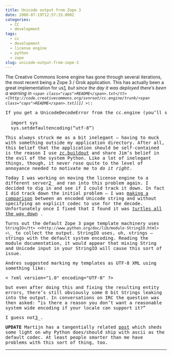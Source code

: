 ```yaml
---
title: Unicode output from Zope 3
date: 2008-07-19T12:57:33.000Z
categories:
  - CC
  - development
tags:
  - cc
  - development
  - license engine
  - python
  - zope
slug: unicode-output-from-zope-3
---
```

The Creative Commons licene engine has gone through several iterations, the most recent being a Zope 3 / Grok application. This has actually been a great implementation for us[1]_, but since the day it was deployed there’s been a warning in <tt class="docutils literal">`<span class="caps">README</span>.txt</tt> <[http://code.creativecommons.org/svnroot/cc.engine/trunk/<span class="caps">README</span>.txt][1] >\`_:

<pre class="literal-block">If you get a UnicodeDecodeError from the cc.engine (you’ll see this if it’srunning in the foreground) when you try to access the http://host:9080/license/then it’s likely that the install of python you are using is set to use ASCIIas it’s default output.  You can change this to UTF-8 by creating the file/usr/lib/python&lt;version&gt;/sitecustomize.py and adding these lines:

  import sys
  sys.setdefaultencoding(“utf-8”)
</pre>

This always struck me as a bit inelegant — having to muck with something outside my application directory. After all, this belief that the application should be self-contained is the reason I use [zc.buildout][2]  and share Jim’s belief in the evil of the system Python. Like a lot of inelegant things, though, it never rose quite to the level of annoyance needed to motivate me to _do it right_.

Today I was working on moving the license engine to a different server[2]_ and ran into this problem again. I decided to dig in and see if I could track it down. In fact I did track down the initial problem — I was [making a comparison][3]  between an encoded Unicode string and without specifying an explicit codec to use for the decode. Unfortunately once I fixed that I found it was [turtles all the way down][4] .

Turns out the default Zope 3 page template machinery uses <tt class="docutils literal">`StringIO</tt> <<http://www.python.org/doc/lib/module-StringIO.html> >\`_ to collect the output. <tt class="docutils literal">StringIO</tt> uses, uh, strings — strings with the default system encoding. Reading the module documentation, it would appear that mixing String and Unicode input in your StringIO will cause this sort of issue.

Andres suggested marking my templates as <span class="caps">UTF</span>-8 <span class="caps">XML</span> using something like:

<pre class="literal-block">&lt; ?xml version="1.0" encoding="UTF-8" ?&gt;
</pre>

but even after doing this and fixing the resulting entity errors, there’s still obviously some 8 bit Strings leaking into the output. In conversations on <span class="caps">IRC</span> the question was then asked: “is there a reason you don’t want a reasonable system wide encoding if your locale can support it?”

I guess not[3]_.

**<span class="caps">UPDATE</span>** Martijn has a tangentially related [post][5]  which sheds some light on why Python does/should ship with <tt class="docutils literal">ascii</tt> as the default codec. At least people smarter than me have problems with this sort of thing, too.

<hr class="docutils" />



 [1]: http://code.creativecommons.org/svnroot/cc.engine/trunk/README.txt
 [2]: http://pypi.python.org/zc.buildout
 [3]: http://code.creativecommons.org/viewsvn?view=rev&revision=10535
 [4]: http://en.wikipedia.org/wiki/Turtles_all_the_way_down
 [5]: http://faassen.n--tree.net/blog/view/weblog/2005/08/02/0

